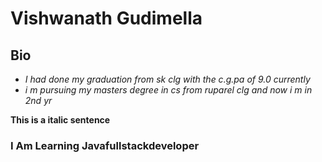 # Vishwanath Gudimella
## Bio 
* _I had done my graduation from sk clg with the c.g.pa of 9.0
currently_
* _i m pursuing my masters degree in cs from ruparel clg and now i m in 2nd yr_

__This is a italic sentence__
 ### I Am Learning Javafullstackdeveloper
